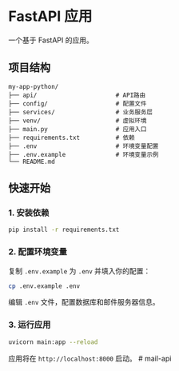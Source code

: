 # FastAPI 应用

一个基于 FastAPI 的应用。

## 项目结构

```
my-app-python/
├── api/                      # API路由
├── config/                   # 配置文件
├── services/                 # 业务服务层
├── venv/                     # 虚拟环境
├── main.py                   # 应用入口
├── requirements.txt          # 依赖
├── .env                      # 环境变量配置
├── .env.example              # 环境变量示例
└── README.md
```

## 快速开始

### 1. 安装依赖

```bash
pip install -r requirements.txt
```

### 2. 配置环境变量

复制 `.env.example` 为 `.env` 并填入你的配置：

```bash
cp .env.example .env
```

编辑 `.env` 文件，配置数据库和邮件服务器信息。

### 3. 运行应用

```bash
uvicorn main:app --reload
```

应用将在 `http://localhost:8000` 启动。
#   m a i l - a p i  
 